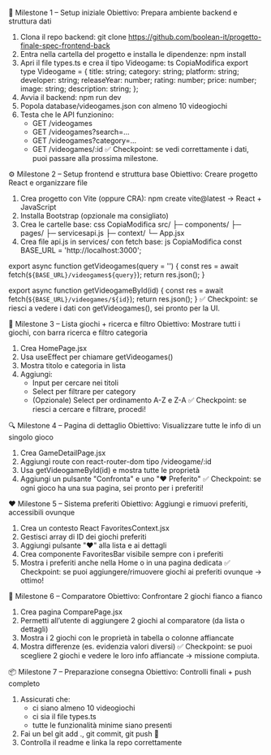 🧱 Milestone 1 – Setup iniziale
Obiettivo: Prepara ambiente backend e struttura dati
1. Clona il repo backend: git clone https://github.com/boolean-it/progetto-finale-spec-frontend-back
2. Entra nella cartella del progetto e installa le dipendenze: npm install
3. Apri il file types.ts e crea il tipo Videogame:
ts
CopiaModifica
export type Videogame = {
  title: string;
  category: string;
  platform: string;
  developer: string;
  releaseYear: number;
  rating: number;
  price: number;
  image: string;
  description: string;
};
1. Avvia il backend: npm run dev
2. Popola database/videogames.json con almeno 10 videogiochi
3. Testa che le API funzionino:
    * GET /videogames
    * GET /videogames?search=...
    * GET /videogames?category=...
    * GET /videogames/:id
✅ Checkpoint: se vedi correttamente i dati, puoi passare alla prossima milestone.

⚙️ Milestone 2 – Setup frontend e struttura base
Obiettivo: Creare progetto React e organizzare file
1. Crea progetto con Vite (oppure CRA): npm create vite@latest → React + JavaScript
2. Installa Bootstrap (opzionale ma consigliato)
3. Crea le cartelle base:
css
CopiaModifica
src/
 ├─ components/
 ├─ pages/
 ├─ servicesapi.js
 ├─ context/
 └─ App.jsx
1. Crea file api.js in services/ con fetch base:
js
CopiaModifica
const BASE_URL = 'http://localhost:3000';

export async function getVideogames(query = '') {
  const res = await fetch(`${BASE_URL}/videogames${query}`);
  return res.json();
}

export async function getVideogameById(id) {
  const res = await fetch(`${BASE_URL}/videogames/${id}`);
  return res.json();
}
✅ Checkpoint: se riesci a vedere i dati con getVideogames(), sei pronto per la UI.

📄 Milestone 3 – Lista giochi + ricerca e filtro
Obiettivo: Mostrare tutti i giochi, con barra ricerca e filtro categoria
1. Crea HomePage.jsx
2. Usa useEffect per chiamare getVideogames()
3. Mostra titolo e categoria in lista
4. Aggiungi:
    * Input per cercare nei titoli
    * Select per filtrare per category
    * (Opzionale) Select per ordinamento A-Z e Z-A
✅ Checkpoint: se riesci a cercare e filtrare, procedi!

🔍 Milestone 4 – Pagina di dettaglio
Obiettivo: Visualizzare tutte le info di un singolo gioco
1. Crea GameDetailPage.jsx
2. Aggiungi route con react-router-dom tipo /videogame/:id
3. Usa getVideogameById(id) e mostra tutte le proprietà
4. Aggiungi un pulsante "Confronta" e uno "❤️ Preferito"
✅ Checkpoint: se ogni gioco ha una sua pagina, sei pronto per i preferiti!

❤️ Milestone 5 – Sistema preferiti
Obiettivo: Aggiungi e rimuovi preferiti, accessibili ovunque
1. Crea un contesto React FavoritesContext.jsx
2. Gestisci array di ID dei giochi preferiti
3. Aggiungi pulsante "❤️" alla lista e ai dettagli
4. Crea componente FavoritesBar visibile sempre con i preferiti
5. Mostra i preferiti anche nella Home o in una pagina dedicata
✅ Checkpoint: se puoi aggiungere/rimuovere giochi ai preferiti ovunque → ottimo!

🔀 Milestone 6 – Comparatore
Obiettivo: Confrontare 2 giochi fianco a fianco
1. Crea pagina ComparePage.jsx
2. Permetti all’utente di aggiungere 2 giochi al comparatore (da lista o dettagli)
3. Mostra i 2 giochi con le proprietà in tabella o colonne affiancate
4. Mostra differenze (es. evidenzia valori diversi)
✅ Checkpoint: se puoi scegliere 2 giochi e vedere le loro info affiancate → missione compiuta.

📦 Milestone 7 – Preparazione consegna
Obiettivo: Controlli finali + push completo
1. Assicurati che:
    * ci siano almeno 10 videogiochi
    * ci sia il file types.ts
    * tutte le funzionalità minime siano presenti
2. Fai un bel git add ., git commit, git push 🧼
3. Controlla il readme e linka la repo correttamente